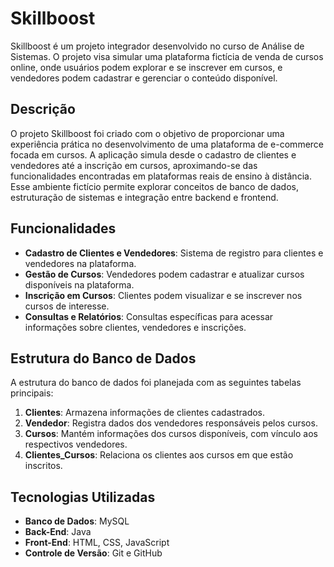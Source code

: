 # Skillboost

Skillboost é um projeto integrador desenvolvido no curso de Análise de Sistemas. O projeto visa simular uma plataforma fictícia de venda de cursos online, onde usuários podem explorar e se inscrever em cursos, e vendedores podem cadastrar e gerenciar o conteúdo disponível.

## Descrição

O projeto Skillboost foi criado com o objetivo de proporcionar uma experiência prática no desenvolvimento de uma plataforma de e-commerce focada em cursos. A aplicação simula desde o cadastro de clientes e vendedores até a inscrição em cursos, aproximando-se das funcionalidades encontradas em plataformas reais de ensino à distância. Esse ambiente fictício permite explorar conceitos de banco de dados, estruturação de sistemas e integração entre backend e frontend.

## Funcionalidades

- **Cadastro de Clientes e Vendedores**: Sistema de registro para clientes e vendedores na plataforma.
- **Gestão de Cursos**: Vendedores podem cadastrar e atualizar cursos disponíveis na plataforma.
- **Inscrição em Cursos**: Clientes podem visualizar e se inscrever nos cursos de interesse.
- **Consultas e Relatórios**: Consultas específicas para acessar informações sobre clientes, vendedores e inscrições.

## Estrutura do Banco de Dados

A estrutura do banco de dados foi planejada com as seguintes tabelas principais:

1. **Clientes**: Armazena informações de clientes cadastrados.
2. **Vendedor**: Registra dados dos vendedores responsáveis pelos cursos.
3. **Cursos**: Mantém informações dos cursos disponíveis, com vínculo aos respectivos vendedores.
4. **Clientes_Cursos**: Relaciona os clientes aos cursos em que estão inscritos.

## Tecnologias Utilizadas

- **Banco de Dados**: MySQL
- **Back-End**: Java
- **Front-End**: HTML, CSS, JavaScript
- **Controle de Versão**: Git e GitHub
